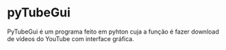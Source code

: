 # pyTubeGui
PyTubeGui é um programa feito em pyhton cuja a função é fazer download de vídeos do YouTube com interface gráfica.
